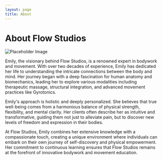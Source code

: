 ```yaml
---
layout: page
title: About
---
```


<h1 class="text-center my-5">About Flow Studios</h1>

<div class="container">
  <div class="row">
    <div class="col-md-8 offset-md-2">
      <img src="/assets/images/page-2.jpg" class="img-fluid mb-4" alt="Placeholder Image">
      <p>Emily, the visionary behind Flow Studios, is a renowned expert in bodywork and movement. With over two decades of experience, Emily has dedicated her life to understanding the intricate connections between the body and mind. Her journey began with a deep fascination for human anatomy and biomechanics, leading her to explore various modalities including therapeutic massage, structural integration, and advanced movement practices like Gyrotonics.</p>
      <p>Emily's approach is holistic and deeply personalized. She believes that true well-being comes from a harmonious balance of physical strength, flexibility, and mental clarity. Her clients often describe her as intuitive and transformative, guiding them not just to alleviate pain, but to discover new levels of freedom and expression in their bodies.</p>
      <p>At Flow Studios, Emily combines her extensive knowledge with a compassionate touch, creating a unique environment where individuals can embark on their own journey of self-discovery and physical empowerment. Her commitment to continuous learning ensures that Flow Studios remains at the forefront of innovative bodywork and movement education.</p>
    </div>
  </div>
</div>